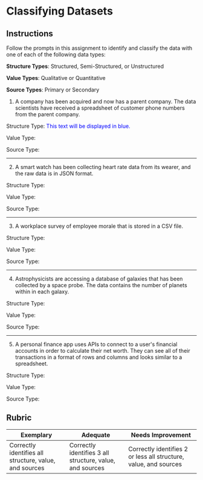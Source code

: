 # Classifying Datasets

## Instructions

Follow the prompts in this assignment to identify and classify the data with one of each of the following data types:

**Structure Types**: Structured, Semi-Structured, or Unstructured

**Value Types**: Qualitative or Quantitative 

**Source Types**: Primary or Secondary

1. A company has been acquired and now has a parent company. The data scientists have received a spreadsheet of customer phone numbers from the parent company. 

Structure Type: <span style="color: blue;">This text will be displayed in blue.</span>

Value Type: 

Source Type: 

---

2. A smart watch has been collecting heart rate data from its wearer, and the raw data is in JSON format.

Structure Type:

Value Type: 

Source Type: 

---

3. A workplace survey of employee morale that is stored in a CSV file. 

Structure Type:

Value Type: 

Source Type: 

---

4. Astrophysicists are accessing a database of galaxies that has been collected by a space probe. The data contains the number of planets within in each galaxy.

Structure Type:

Value Type: 

Source Type: 

---

5. A personal finance app uses APIs to connect to a user's financial accounts in order to calculate their net worth. They can see all of their transactions in a format of rows and columns and looks similar to a spreadsheet.

Structure Type:

Value Type: 

Source Type: 

## Rubric

Exemplary | Adequate | Needs Improvement
--- | --- | -- |
Correctly identifies all structure, value, and sources |Correctly identifies 3 all structure, value, and sources|Correctly identifies 2 or less all structure, value, and sources|
